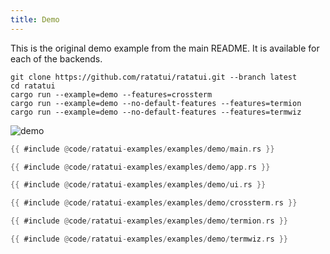 ```yaml
---
title: Demo
---
```


This is the original demo example from the main README. It is available for each of the backends.

```shell title=run example
git clone https://github.com/ratatui/ratatui.git --branch latest
cd ratatui
cargo run --example=demo --features=crossterm
cargo run --example=demo --no-default-features --features=termion
cargo run --example=demo --no-default-features --features=termwiz
```

![demo](demo.gif)

```rust title=demo/main.rs
{{ #include @code/ratatui-examples/examples/demo/main.rs }}
```

```rust title=demo/app.rs
{{ #include @code/ratatui-examples/examples/demo/app.rs }}
```

```rust title=demo/ui.rs
{{ #include @code/ratatui-examples/examples/demo/ui.rs }}
```

```rust title=demo/crossterm.rs
{{ #include @code/ratatui-examples/examples/demo/crossterm.rs }}
```

```rust title=demo/termion.rs
{{ #include @code/ratatui-examples/examples/demo/termion.rs }}
```

```rust title=demo/termwiz.rs
{{ #include @code/ratatui-examples/examples/demo/termwiz.rs }}
```
